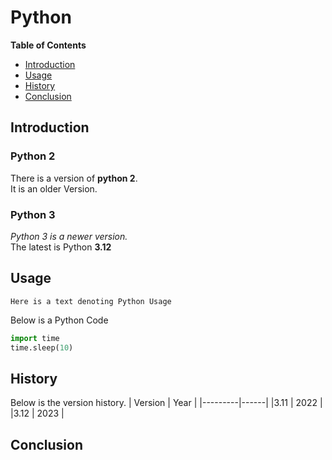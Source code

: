 # Python

**Table of Contents**
- [Introduction](#introduction)
- [Usage](#usage)
- [History](#history)
- [Conclusion](#conclusion)

## Introduction

### Python 2

There is a version of **python 2**.<br>
It is an older Version.

### Python 3

_Python 3 is a newer version._<br>
The latest is Python **3.12**

## Usage
```
Here is a text denoting Python Usage
```
Below is a Python Code
~~~ Python
import time
time.sleep(10)
~~~

## History
Below is the version history.
| Version | Year |
|---------|------|
|3.11 | 2022 |
|3.12 | 2023 |
## Conclusion
